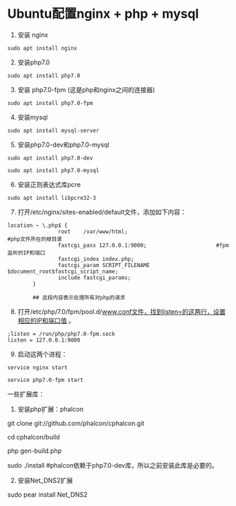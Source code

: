 # Ubuntu配置nginx + php + mysql

1. 安装 nginx

```
sudo apt install nginx

```

2. 安装php7.0

```
sudo apt install php7.0

```

3. 安装 php7.0-fpm (这是php和nginx之间的连接器)

```
sudo apt install php7.0-fpm
```

4. 安装mysql

```
sudo apt install mysql-server
```

5. 安装php7.0-dev和php7.0-mysql
```
sudo apt install php7.0-dev

sudo apt install php7.0-mysql

```
6. 安装正则表达式库pcre
```
sudo apt install libpcre32-3

```

7. 打开/etc/nginx/sites-enabled/default文件，添加如下内容：
```
location ~ \.php$ {
                root    /var/www/html;                                  #php文件所在的根目录
                fastcgi_pass 127.0.0.1:9000;                      #fpm监听的IP和端口
                fastcgi_index index.php;
                fastcgi_param SCRIPT_FILENAME $document_root$fastcgi_script_name;
                include fastcgi_params;
        }

        ## 这段内容表示处理所有对php的请求

```

8. 打开/etc/php/7.0/fpm/pool.d/www.conf文件，找到listen=的这两行，设置相应的IP和端口值 。

```
;listen = /run/php/php7.0-fpm.sock
listen = 127.0.0.1:9000
```

9. 启动这两个进程：
```
service nginx start

service php7.0-fpm start
```


一些扩展库：


1. 安装php扩展：phalcon

git clone git://github.com/phalcon/cphalcon.git

cd cphalcon/build

php gen-build.php

sudo ./install                         #phalcon依赖于php7.0-dev库，所以之前安装此库是必要的。



2. 安装Net_DNS2扩展

sudo pear install Net_DNS2







